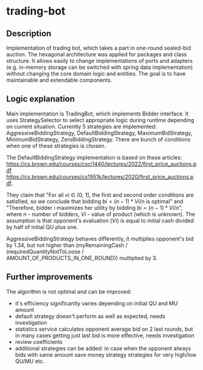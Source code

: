 # trading-bot

## Description
Implementation of trading bot, which takes a part in one-round sealed-bid auction.
The hexagonal architecture was applied for packages and class structure. It allows easily to change implementations of ports and adapters (e.g. in-memory storage can be switched with spring data implementation) without changing the core domain logic and entities. The goal is to have maintainable and extendable components.

## Logic explanation
Main implementation is TradingBot, which implements Bidder interface. It uses StrategySelector to select appropriate logic during runtime depending on current situation. Currently 5 strategies are implemented: AggressiveBiddingStrategy, DefaultBiddingStrategy, MaximumBidStrategy, MinimumBidStrategy, ZeroBiddingStrategy.
There are bunch of conditions when one of these strategies is chosen. 

The DefaultBiddingStrategy implementation is based on these articles: 
https://cs.brown.edu/courses/csci1440/lectures/2022/first_price_auctions.pdf
https://cs.brown.edu/courses/cs1951k/lectures/2020/first_price_auctions.pdf.
 
They claim that "For all vi ∈ (0, 1], the first and second order conditions are satisfied, so we conclude that bidding $`bi = (n−1)*Vi/n`$ is optimal"
and "Therefore, bidder i maximizes her utility by bidding $`bi = (n−1)*Vi/n`$", where $`n`$ - number of bidders, $`Vi`$ - value of product (which is unknown). The assumption is that opponent's evaluation ($`Vi`$) is equal to initial cash divided by half of initial QU plus one.

AggressiveBiddingStrategy behaves differently, it multiplies opponent's bid by 1.34, but not higher than (myRemainingCash / (requiredQuantityNotToLoose / AMOUNT_OF_PRODUCTS_IN_ONE_ROUND)) multiplied by 3.

## Further improvements
The algorithm is not optimal and can be improved:
- it's efficiency significantly varies depending on initial QU and MU amount
- default strategy doesn't perform as well as expected, needs investigation
- statistics service calculates opponent average bid on 2 last rounds, but in many cases getting just last bid is more effective, needs investigation
- review coefficients
- additional strategies can be added:
  in case when the opponent always bids with same amount
  save money strategy
  strategies for very high/low QU/MU
  etc.
